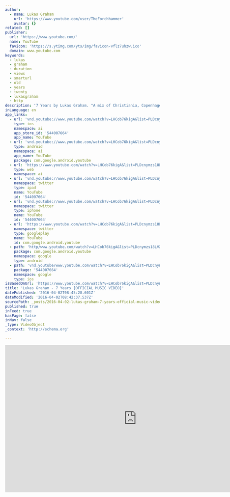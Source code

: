 ```yaml
---
author:
  - name: Lukas Graham
    url: 'https://www.youtube.com/user/TheForchhammer'
    avatar: {}
related: []
publisher:
  url: 'https://www.youtube.com/'
  name: YouTube
  favicon: 'https://s.ytimg.com/yts/img/favicon-vflz7uhzw.ico'
  domain: www.youtube.com
keywords:
  - lukas
  - graham
  - duration
  - views
  - smarturl
  - old
  - years
  - twenty
  - lukasgraham
  - http
description: '7 Years by Lukas Graham. "A mix of Christiania, Copenhagen and Los Angeles is combined to give you a beautiful imagery to help the song along. I really hope you like it."'
inLanguage: en
app_links:
  - url: 'vnd.youtube://www.youtube.com/watch?v=LHCob76kigA&list=PLDcnymzs18LVXfO_x0Ei0R24qDbVtyy66&index=3&feature=applinks'
    type: ios
    namespace: ai
    app_store_id: '544007664'
    app_name: YouTube
  - url: 'vnd.youtube://www.youtube.com/watch?v=LHCob76kigA&list=PLDcnymzs18LVXfO_x0Ei0R24qDbVtyy66&index=3&feature=applinks'
    type: android
    namespace: ai
    app_name: YouTube
    package: com.google.android.youtube
  - url: 'https://www.youtube.com/watch?v=LHCob76kigA&list=PLDcnymzs18LVXfO_x0Ei0R24qDbVtyy66&index=3&feature=applinks'
    type: web
    namespace: ai
  - url: 'vnd.youtube://www.youtube.com/watch?v=LHCob76kigA&list=PLDcnymzs18LVXfO_x0Ei0R24qDbVtyy66&index=3&feature=applinks'
    namespace: twitter
    type: ipad
    name: YouTube
    id: '544007664'
  - url: 'vnd.youtube://www.youtube.com/watch?v=LHCob76kigA&list=PLDcnymzs18LVXfO_x0Ei0R24qDbVtyy66&index=3&feature=applinks'
    namespace: twitter
    type: iphone
    name: YouTube
    id: '544007664'
  - url: 'https://www.youtube.com/watch?v=LHCob76kigA&list=PLDcnymzs18LVXfO_x0Ei0R24qDbVtyy66&index=3'
    namespace: twitter
    type: googleplay
    name: YouTube
    id: com.google.android.youtube
  - path: 'http/www.youtube.com/watch?v=LHCob76kigA&list=PLDcnymzs18LVXfO_x0Ei0R24qDbVtyy66&index=3'
    package: com.google.android.youtube
    namespace: google
    type: android
  - path: 'vnd.youtube/www.youtube.com/watch?v=LHCob76kigA&list=PLDcnymzs18LVXfO_x0Ei0R24qDbVtyy66&index=3'
    package: '544007664'
    namespace: google
    type: ios
isBasedOnUrl: 'https://www.youtube.com/watch?v=LHCob76kigA&list=PLDcnymzs18LVXfO_x0Ei0R24qDbVtyy66&index=3'
title: 'Lukas Graham - 7 Years [OFFICIAL MUSIC VIDEO]'
datePublished: '2016-04-02T08:45:28.601Z'
dateModified: '2016-04-02T08:42:37.537Z'
sourcePath: _posts/2016-04-02-lukas-graham-7-years-official-music-video.md
published: true
inFeed: true
hasPage: false
inNav: false
_type: VideoObject
_context: 'http://schema.org'

---
```

<iframe src="https://cdn.embedly.com/widgets/media.html?src=https%3A%2F%2Fwww.youtube.com%2Fembed%2Fvideoseries%3Flist%3DPLDcnymzs18LVXfO_x0Ei0R24qDbVtyy66&amp;url=https%3A%2F%2Fwww.youtube.com%2Fwatch%3Fv%3DLHCob76kigA%26list%3DPLDcnymzs18LVXfO_x0Ei0R24qDbVtyy66%26index%3D3&amp;image=https%3A%2F%2Fi.ytimg.com%2Fvi%2FLHCob76kigA%2Fhqdefault.jpg&amp;key=b7d04c9b404c499eba89ee7072e1c4f7&amp;type=text%2Fhtml&amp;schema=youtube" width="854" height="480" scrolling="no" frameborder="0" allowfullscreen="allowfullscreen" style=""></iframe>